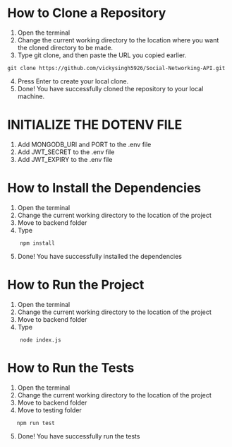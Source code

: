 # How to Clone a Repository
1. Open the terminal
2. Change the current working directory to the location where you want the cloned directory to be made.
3. Type git clone, and then paste the URL you copied earlier.
```
git clone https://github.com/vickysingh5926/Social-Networking-API.git
```
4. Press Enter to create your local clone.
5. Done! You have successfully cloned the repository to your local machine.

# INITIALIZE THE DOTENV FILE
1. Add MONGODB_URI and PORT to the .env file
2. Add JWT_SECRET to the .env file
3. Add JWT_EXPIRY to the .env file

# How to Install the Dependencies
1. Open the terminal
2. Change the current working directory to the location of the project
3. Move to backend folder
4. Type 
```
    npm install
```
5. Done! You have successfully installed the dependencies

# How to Run the Project
1. Open the terminal
2. Change the current working directory to the location of the project
3. Move to backend folder
4. Type 
```
    node index.js
```

# How to Run the Tests
1. Open the terminal
2. Change the current working directory to the location of the project
3. Move to backend folder
4. Move to testing folder
```
   npm run test
```
5. Done! You have successfully run the tests

